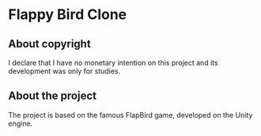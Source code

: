 # Flappy Bird Clone 

## About copyright

I declare that I have no monetary intention on this project and its development was only for studies.

## About the project

The project is based on the famous FlapBird game, developed on the Unity engine.


